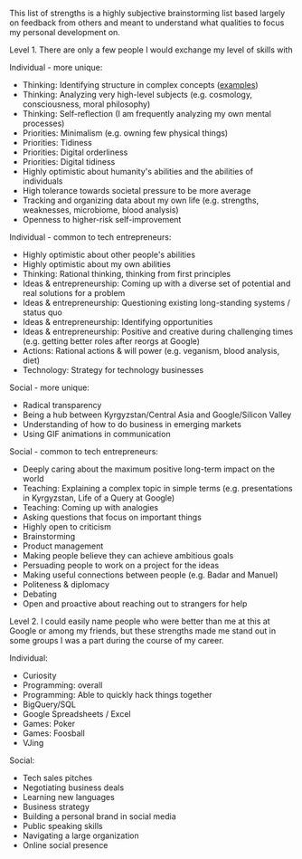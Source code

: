 This list of strengths is a highly subjective brainstorming list based largely on feedback from others
and meant to understand what qualities to focus my personal development on.


Level 1. There are only a few people I would exchange my level of skills with

Individual - more unique:
 * Thinking: Identifying structure in complex concepts ([examples](https://github.com/tilek/about-me/blob/updates/categorization_examples.md))
 * Thinking: Analyzing very high-level subjects (e.g. cosmology, consciousness, moral philosophy)
 * Thinking: Self-reflection (I am frequently analyzing my own mental processes)
 * Priorities: Minimalism (e.g. owning few physical things)
 * Priorities: Tidiness
 * Priorities: Digital orderliness
 * Priorities: Digital tidiness
 * Highly optimistic about humanity's abilities and the abilities of individuals
 * High tolerance towards societal pressure to be more average
 * Tracking and organizing data about my own life (e.g. strengths, weaknesses, microbiome, blood analysis)
 * Openness to higher-risk self-improvement

Individual - common to tech entrepreneurs:
 * Highly optimistic about other people's abilities
 * Highly optimistic about my own abilities
 * Thinking: Rational thinking, thinking from first principles
 * Ideas & entrepreneurship: Coming up with a diverse set of potential and real solutions for a problem
 * Ideas & entrepreneurship: Questioning existing long-standing systems / status quo
 * Ideas & entrepreneurship: Identifying opportunities
 * Ideas & entrepreneurship: Positive and creative during challenging times (e.g. getting better roles after reorgs at Google)
 * Actions: Rational actions & will power (e.g. veganism, blood analysis, diet)
 * Technology: Strategy for technology businesses

Social - more unique:
 * Radical transparency
 * Being a hub between Kyrgyzstan/Central Asia and Google/Silicon Valley
 * Understanding of how to do business in emerging markets
 * Using GIF animations in communication
 
Social - common to tech entrepreneurs:
 * Deeply caring about the maximum positive long-term impact on the world
 * Teaching: Explaining a complex topic in simple terms (e.g. presentations in Kyrgyzstan, Life of a Query at Google)
 * Teaching: Coming up with analogies
 * Asking questions that focus on important things
 * Highly open to criticism
 * Brainstorming
 * Product management
 * Making people believe they can achieve ambitious goals
 * Persuading people to work on a project for the ideas
 * Making useful connections between people (e.g. Badar and Manuel)
 * Politeness & diplomacy
 * Debating
 * Open and proactive about reaching out to strangers for help


Level 2. I could easily name people who were better than me at this at Google or among my friends, 
but these strengths made me stand out in some groups I was a part during the course of my career.

Individual:
 * Curiosity
 * Programming: overall
 * Programming: Able to quickly hack things together
 * BigQuery/SQL
 * Google Spreadsheets / Excel
 * Games: Poker
 * Games: Foosball
 * VJing 

Social:
 * Tech sales pitches
 * Negotiating business deals
 * Learning new languages
 * Business strategy
 * Building a personal brand in social media
 * Public speaking skills
 * Navigating a large organization
 * Online social presence
